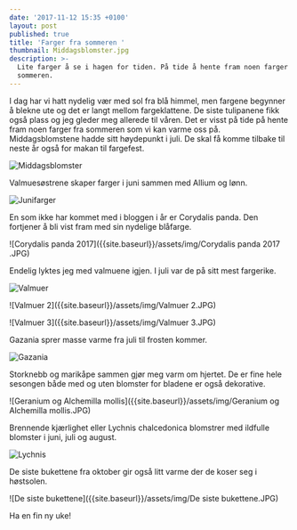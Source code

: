 ```yaml
---
date: '2017-11-12 15:35 +0100'
layout: post
published: true
title: 'Farger fra sommeren '
thumbnail: Middagsblomster.jpg
description: >-
  Lite farger å se i hagen for tiden. På tide å hente fram noen farger fra
  sommeren.
---
```


I dag har vi hatt nydelig vær med sol fra blå himmel, men fargene begynner å blekne ute og det er langt mellom fargeklattene. De siste tulipanene fikk også plass og jeg gleder meg allerede til våren. Det er visst på tide på hente fram noen farger fra sommeren som vi kan varme oss på. 
Middagsblomstene hadde sitt høydepunkt i juli. De skal få komme tilbake til neste år også for makan til fargefest.

![Middagsblomster]({{site.baseurl}}/assets/img/Middagsblomster.jpg)

Valmuesøstrene skaper farger i juni sammen med Allium og lønn.

![Junifarger]({{site.baseurl}}/assets/img/Junifarger.JPG)

<!--more-->

En som ikke har kommet med i bloggen i år er Corydalis panda. Den fortjener å bli vist fram med sin nydelige blåfarge. 

![Corydalis panda 2017]({{site.baseurl}}/assets/img/Corydalis panda 2017 .JPG)

Endelig lyktes jeg med valmuene igjen. I juli var de på sitt mest fargerike. 

![Valmuer]({{site.baseurl}}/assets/img/Valmuer.JPG)

![Valmuer 2]({{site.baseurl}}/assets/img/Valmuer 2.JPG)

![Valmuer 3]({{site.baseurl}}/assets/img/Valmuer 3.JPG)

Gazania sprer masse varme fra juli til frosten kommer. 

![Gazania]({{site.baseurl}}/assets/img/Gazania.JPG)

Storknebb og marikåpe sammen gjør meg varm om hjertet. De er fine hele sesongen både med og uten blomster for bladene er også dekorative.

![Geranium og Alchemilla mollis]({{site.baseurl}}/assets/img/Geranium og Alchemilla mollis.JPG)

Brennende kjærlighet eller Lychnis chalcedonica blomstrer med ildfulle blomster i juni, juli og august.

![Lychnis]({{site.baseurl}}/assets/img/Lychnis.JPG)

De siste bukettene fra oktober gir også litt varme der de koser seg i høstsolen.

![De siste bukettene]({{site.baseurl}}/assets/img/De siste bukettene.JPG)

Ha en fin ny uke!
